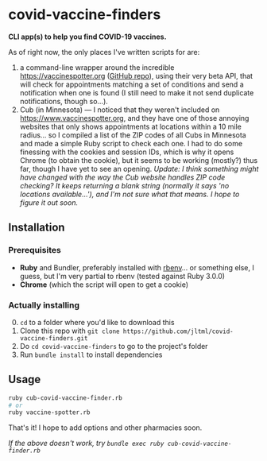 # covid-vaccine-finders
**CLI app(s) to help you find COVID-19 vaccines.**

As of right now, the only places I've written scripts for are:
1. a command-line wrapper around the incredible https://vaccinespotter.org ([GitHub repo](https://github.com/GUI/covid-vaccine-spotter)), using their very beta API, that will check for appointments matching a set of conditions and send a notification when one is found (I still need to make it not send duplicate notifications, though so…).
2. Cub (in Minnesota) — I noticed that they weren't included on https://www.vaccinespotter.org, and they have one of those annoying websites that only shows appointments at locations within a 10 mile radius… so I compiled a list of the ZIP codes of all Cubs in Minnesota and made a simple Ruby script to check each one. I had to do some finessing with the cookies and session IDs, which is why it opens Chrome (to obtain the cookie), but it seems to be working (mostly?) thus far, though I have yet to see an opening. *Update: I think something might have changed with the way the Cub website handles ZIP code checking? It keeps returning a blank string (normally it says 'no locations available…'), and I'm not sure what that means. I hope to figure it out soon.*

## Installation

### Prerequisites
- **Ruby** and Bundler, preferably installed with [rbenv](https://github.com/rbenv/rbenv)… or something else, I guess, but I'm very partial to rbenv (tested against Ruby 3.0.0)
- **Chrome** (which the script will open to get a cookie)

### Actually installing
0. `cd` to a folder where you'd like to download this
1. Clone this repo with `git clone https://github.com/jltml/covid-vaccine-finders.git`
2. Do `cd covid-vaccine-finders` to go to the project's folder
3. Run `bundle install` to install dependencies

## Usage

```sh
ruby cub-covid-vaccine-finder.rb
# or
ruby vaccine-spotter.rb
```

That's it! I hope to add options and other pharmacies soon.

*If the above doesn't work, try `bundle exec ruby cub-covid-vaccine-finder.rb`*
